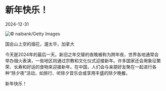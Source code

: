 # 新年快乐！

2024-12-31

![](https://cn.bing.com/th?id=OHR.CANYE24_ZH-CN3884754296_UHD.jpg "© naibank/Getty Images")

国会山上空的烟花，渥太华，加拿大

今天是2024年的最后一天。新旧之年交替的夜晚被称为跨年夜，世界各地通常会举办烟火表演，一些地区则通过宗教和文化仪式迎接新年。许多国家还会用象征繁荣、长寿和好运的食物来迎接新年。在中国，人们会与亲朋好友聚在一起进行各种“除夕夜”活动，如旅行、听除夕音乐会或享用丰盛的除夕晚餐。

新年快乐！

